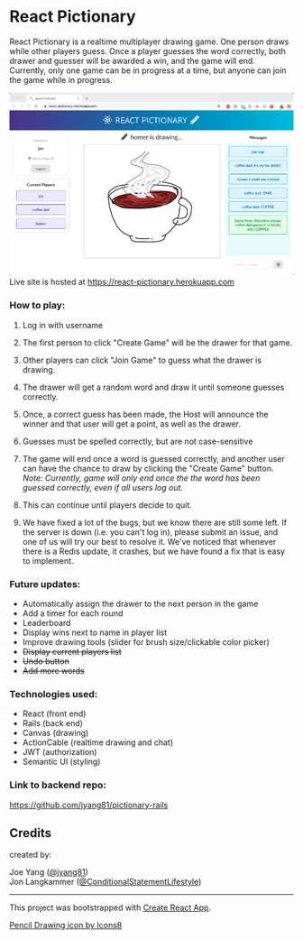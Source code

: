# React Pictionary

React Pictionary is a realtime multiplayer drawing game. One person draws while other players guess. Once a player guesses the word correctly, both drawer and guesser will be awarded a win, and the game will end. Currently, only one game can be in progress at a time, but anyone can join the game while in progress.

![Screenshot](/screenshot-winner-w.png)  
Live site is hosted at https://react-pictionary.herokuapp.com

### How to play:

1. Log in with username

2. The first person to click "Create Game" will be the drawer for that game.

3. Other players can click "Join Game" to guess what the drawer is drawing.

4. The drawer will get a random word and draw it until someone guesses correctly.

5. Once, a correct guess has been made, the Host will announce the winner and that user will get a point, as well as the drawer.

6. Guesses must be spelled correctly, but are not case-sensitive

7. The game will end once a word is guessed correctly, and another user can have the chance to draw by clicking the "Create Game" button. *Note: Currently, game will only end once the the word has been guessed correctly, even if all users log out.*

8. This can continue until players decide to quit.

9. We have fixed a lot of the bugs, but we know there are still some left. If the server is down (i.e. you can't log in), please submit an issue, and one of us will try our best to resolve it. We've noticed that whenever there is a Redis update, it crashes, but we have found a fix that is easy to implement. 


### Future updates:

 - Automatically assign the drawer to the next person in the game
 - Add a timer for each round
 - Leaderboard 
 - Display wins next to name in player list 
 - Improve drawing tools (slider for brush size/clickable color picker)
 - ~~Display current players list~~
 - ~~Undo button~~
 - ~~Add more words~~


### Technologies used:

 - React (front end)
 - Rails (back end)
 - Canvas (drawing)
 - ActionCable (realtime drawing and chat)
 - JWT (authorization)
 - Semantic UI (styling)

### Link to backend repo:
https://github.com/jyang81/pictionary-rails


## Credits

created by:

Joe Yang  ([@jyang81](https://github.com/jyang81))   
Jon Langkammer  ([@ConditionalStatementLifestyle](https://github.com/ConditionalStatementLifestyle))

---

This project was bootstrapped with [Create React App](https://github.com/facebook/create-react-app).

<a href="https://icons8.com/icon/20388/pencil-drawing">Pencil Drawing icon by Icons8</a>
